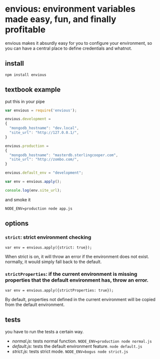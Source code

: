 # envious: environment variables made easy, fun, and finally profitable

envious makes it absurdly easy for you to configure your environment, so you can have a central place to define credentials and whatnot.

## install

    npm install envious

## textbook example

put this in your pipe

```javascript
var envious = require('envious');

envious.development = 
{
  "mongodb_hostname": "dev.local",
  "site_url": "http://127.0.0.1/",
}

envious.production = 
{
  "mongodb_hostname": "masterdb.sterlingcooper.com",
  "site_url": "http://zombo.com/",
}

envious.default_env = "development";

var env = envious.apply();

console.log(env.site_url);
```

and smoke it

    NODE_ENV=production node app.js

## options

### `strict`: strict environment checking

    var env = envious.apply({strict: true});

When strict is on, it will throw an error if the environment does not exist. normally, it would simply fall back to the default.

### `strictProperties`: if the current environment is missing properties that the default environment has, throw an error.

    var env = envious.apply({strictProperties: true});

By default, properties not defined in the current environment will be copied from the default environment.

## tests

you have to run the tests a certain way.

- *normal.js*: tests normal function. `NODE_ENV=production node normal.js`
- *default.js*: tests the default environment feature. `node default.js`
- *strict.js*: tests strict mode. `NODE_ENV=bogus node strict.js`
